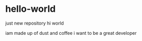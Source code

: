# hello-world
just new repository
hi world

iam made up of dust and coffee
i want to be a great developer
